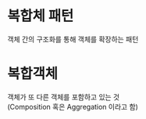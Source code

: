 복합체 패턴
==========
객체 간의 구조화를 통해 객체를 확장하는 패턴  

# 복합객체
객체가 또 다른 객체를 포함하고 있는 것  
(Composition 혹은 Aggregation 이라고 함)  

